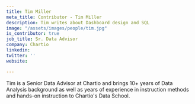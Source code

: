 ```yaml
---
title: Tim Miller
meta_title: Contributor - Tim Miller
description: Tim writes about Dashboard design and SQL
image: "/assets/images/people/tim.jpg"
is_contributor: true
job_title: Sr. Data Advisor
company: Chartio
linkedin: 
twitter: ''
website: 

---
```

Tim is a Senior Data Advisor at Chartio and brings 10+ years of Data Analysis background as well as years of experience in instruction methods and hands-on instruction to Chartio's Data School.